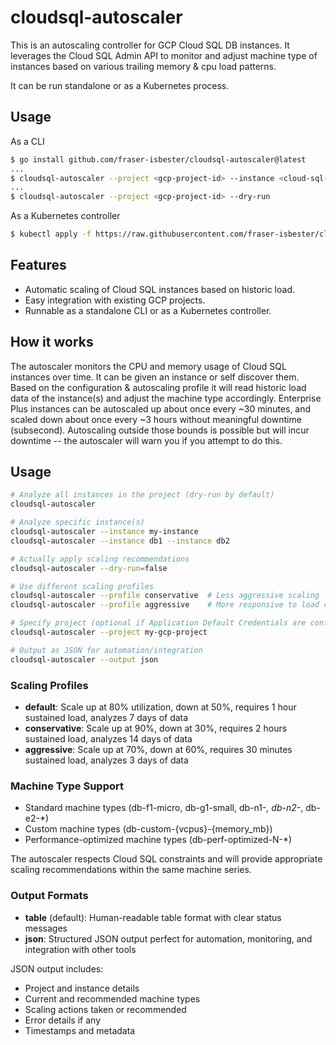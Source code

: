 # cloudsql-autoscaler
This is an autoscaling controller for GCP Cloud SQL DB instances. It leverages the Cloud SQL Admin API to monitor and adjust machine type of instances based on various trailing memory & cpu load patterns.

It can be run standalone or as a Kubernetes process.

## Usage

As a CLI
```bash
$ go install github.com/fraser-isbester/cloudsql-autoscaler@latest
...
$ cloudsql-autoscaler --project <gcp-project-id> --instance <cloud-sql-instance-name> --dry-run
...
$ cloudsql-autoscaler --project <gcp-project-id> --dry-run
```

As a Kubernetes controller
```bash
$ kubectl apply -f https://raw.githubusercontent.com/fraser-isbester/cloudsql-autoscaler/main/deploy/kubernetes.yaml
```

## Features

- Automatic scaling of Cloud SQL instances based on historic load.
- Easy integration with existing GCP projects.
- Runnable as a standalone CLI or as a Kubernetes controller.

## How it works
The autoscaler monitors the CPU and memory usage of Cloud SQL instances over time. It can be given an instance or self discover them. Based on the configuration & autoscaling profile it will read historic load data of the instance(s) and adjust the machine type accordingly. Enterprise Plus instances can be autoscaled up about once every ~30 minutes, and scaled down about once every ~3 hours without meaningful downtime (subsecond). Autoscaling outside those bounds is possible but will incur downtime -- the autoscaler will warn you if you attempt to do this.

## Usage

```bash
# Analyze all instances in the project (dry-run by default)
cloudsql-autoscaler

# Analyze specific instance(s)
cloudsql-autoscaler --instance my-instance
cloudsql-autoscaler --instance db1 --instance db2

# Actually apply scaling recommendations
cloudsql-autoscaler --dry-run=false

# Use different scaling profiles
cloudsql-autoscaler --profile conservative  # Less aggressive scaling
cloudsql-autoscaler --profile aggressive    # More responsive to load changes

# Specify project (optional if Application Default Credentials are configured)
cloudsql-autoscaler --project my-gcp-project

# Output as JSON for automation/integration
cloudsql-autoscaler --output json
```

### Scaling Profiles

- **default**: Scale up at 80% utilization, down at 50%, requires 1 hour sustained load, analyzes 7 days of data
- **conservative**: Scale up at 90%, down at 30%, requires 2 hours sustained load, analyzes 14 days of data  
- **aggressive**: Scale up at 70%, down at 60%, requires 30 minutes sustained load, analyzes 3 days of data

### Machine Type Support

- Standard machine types (db-f1-micro, db-g1-small, db-n1-*, db-n2-*, db-e2-*)
- Custom machine types (db-custom-{vcpus}-{memory_mb})
- Performance-optimized machine types (db-perf-optimized-N-*)

The autoscaler respects Cloud SQL constraints and will provide appropriate scaling recommendations within the same machine series.

### Output Formats

- **table** (default): Human-readable table format with clear status messages
- **json**: Structured JSON output perfect for automation, monitoring, and integration with other tools

JSON output includes:
- Project and instance details
- Current and recommended machine types  
- Scaling actions taken or recommended
- Error details if any
- Timestamps and metadata